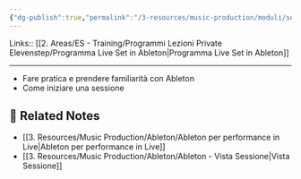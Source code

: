 ```yaml
---
{"dg-publish":true,"permalink":"/3-resources/music-production/moduli/sessione-di-live-set-modulo/"}
---
```


Links:: [[2. Areas/ES - Training/Programmi Lezioni Private Elevenstep/Programma Live Set in Ableton\|Programma Live Set in Ableton]]

---
- Fare pratica e prendere familiarità con Ableton
- Come iniziare una sessione




## 🔗 Related Notes

- [[3. Resources/Music Production/Ableton/Ableton per performance in Live\|Ableton per performance in Live]]
- [[3. Resources/Music Production/Ableton/Ableton - Vista Sessione\|Vista Sessione]]


